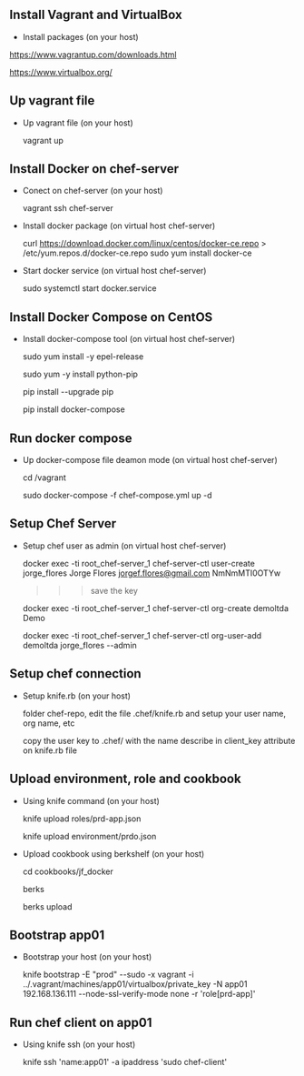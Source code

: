 Install Vagrant and VirtualBox
------------------------------

- Install packages (on your host)

https://www.vagrantup.com/downloads.html

https://www.virtualbox.org/

Up vagrant file
---------------

- Up vagrant file (on your host)

  vagrant up


Install Docker on chef-server
-----------------------------
- Conect on chef-server (on your host)
  
  vagrant ssh chef-server 

- Install docker package (on virtual host chef-server)

  curl https://download.docker.com/linux/centos/docker-ce.repo > /etc/yum.repos.d/docker-ce.repo
  sudo yum install docker-ce

- Start docker service (on virtual host chef-server)

  sudo systemctl start docker.service


Install Docker Compose on CentOS
--------------------------------

- Install docker-compose tool (on virtual host chef-server)

  sudo yum install -y epel-release
  
  sudo yum -y install python-pip
  
  pip install --upgrade pip
  
  pip install docker-compose
  

Run docker compose
------------------

- Up docker-compose file deamon mode (on virtual host chef-server)

  cd /vagrant
  
  sudo docker-compose -f chef-compose.yml up -d


Setup Chef Server
-----------------

- Setup chef user as admin (on virtual host chef-server)

  docker exec -ti root_chef-server_1 chef-server-ctl user-create jorge_flores Jorge Flores jorgef.flores@gmail.com NmNmMTI0OTYw

  >>> save the key  

  docker exec -ti root_chef-server_1 chef-server-ctl org-create demoltda Demo
  
  docker exec -ti root_chef-server_1 chef-server-ctl org-user-add demoltda jorge_flores  --admin
  

Setup chef connection 
---------------------

- Setup knife.rb (on your host)

  folder chef-repo, edit the file .chef/knife.rb and setup your user name, org name, etc
  
  copy the user key to .chef/ with the name describe in client_key attribute on knife.rb file


Upload environment, role and cookbook
-------------------------------------

- Using knife command (on your host)

  knife upload roles/prd-app.json
  
  knife upload environment/prdo.json
  
  
- Upload cookbook using berkshelf (on your host)

  cd cookbooks/jf_docker
  
  berks 
  
  berks upload
  


Bootstrap app01
---------------

- Bootstrap your host (on your host)

  knife bootstrap -E "prod" --sudo -x vagrant -i ../.vagrant/machines/app01/virtualbox/private_key -N app01 192.168.136.111 --node-ssl-verify-mode none -r 'role[prd-app]'

Run chef client on app01
------------------------

- Using knife ssh (on your host)

  knife ssh 'name:app01' -a ipaddress 'sudo chef-client'


